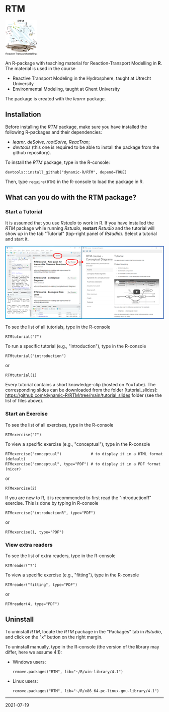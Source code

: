 # RTM

<img src="man/figures/RTMlogo.png" width="100">

An R-package with teaching material for Reaction-Transport Modelling in **R**. The material is used in the course

- Reactive Transport Modeling in the Hydrosphere, taught at Utrecht University
- Environmental Modeling, taught at Ghent University

The package is created with the *learnr* package.

## Installation

Before installing the *RTM* package, make sure you have installed the following R-packages and their dependencies:

* *learnr, deSolve, rootSolve, ReacTran*;
* *devtools* (this one is required to be able to install the package from the github repository). 

To install the *RTM* package, type in the R-console:

```
devtools::install_github("dynamic-R/RTM", depend=TRUE)
```
Then, type ``require(RTM)`` in the R-console to load the package in R.

## What can you do with the RTM package?

### Start a Tutorial

It is assumed that you use *Rstudio* to work in R. If you have installed the *RTM* package while running *Rstudio*, **restart** *Rstudio* and the tutorial will show up in the tab "Tutorial" (top-right panel of *Rstudio*). Select a tutorial and start it.

![](inst/exercises/introductionR/images/Rstudio_tutorial.png)

To see the list of all tutorials, type in the R-console

```
RTMtutorial("?")
```

To run a specific tutorial (e.g., "introduction"), type in the R-console

```
RTMtutorial("introduction")
```

or

```
RTMtutorial(1)
```

Every tutorial contains a short knowledge-clip (hosted on YouTube). The corresponding slides can be downloaded from the folder
[tutorial_slides]: https://github.com/dynamic-R/RTM/tree/main/tutorial_slides folder (see the list of files above). 

[link text itself]: http://www.reddit.com

### Start an Exercise

To see the list of all exercises, type in the R-console

```
RTMexercise("?")
```

To view a specific exercise (e.g., "conceptual"), type in the R-console

```
RTMexercise("conceptual")             # to display it in a HTML format (default)
RTMexercise("conceptual", type="PDF") # to display it in a PDF format (nicer)
```

or

```
RTMexercise(2)
```

If you are new to R, it is recommended to first read the "introductionR" exercise. This is done by typing in R-console

```
RTMexercise("introductionR", type="PDF")
```

or

```
RTMexercise(1, type="PDF")
```

### View extra readers

To see the list of extra readers, type in the R-console

```
RTMreader("?")
```

To view a specific exercise (e.g., "fitting"), type in the R-console

```
RTMreader("fitting", type="PDF")
```

or

```
RTMreader(4, type="PDF")
```

## Uninstall

To uninstall *RTM*, locate the *RTM* package in the "Packages" tab in *Rstudio*, and click on the "x" button on the right margin.

To uninstall manually, type in the R-console (the version of the library may differ, here we assume 4.1):

* Windows users: 
  ```
  remove.packages("RTM", lib="~/R/win-library/4.1")
  ```
* Linux users: 
  ```
  remove.packages("RTM", lib="~/R/x86_64-pc-linux-gnu-library/4.1")
  ```

---
2021-07-19
